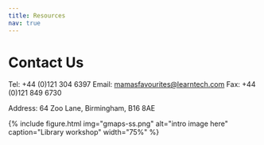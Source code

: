 ```yaml
---
title: Resources
nav: true
---
```


# Contact Us

Tel:   +44 (0)121 304 6397
Email: mamasfavourites@learntech.com
Fax:   +44 (0)121 849 6730

Address: 64 Zoo Lane, Birmingham, B16 8AE

{% include figure.html img="gmaps-ss.png" alt="intro image here" caption="Library workshop" width="75%" %}
